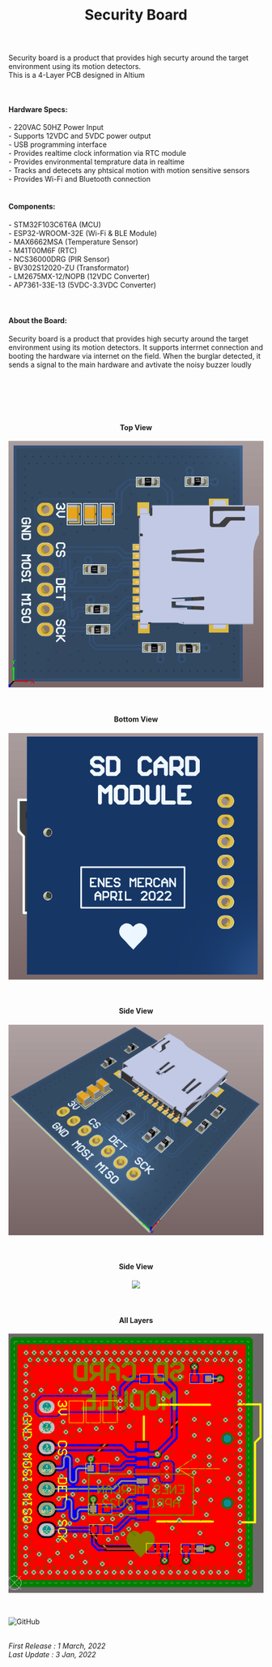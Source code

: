 <!-- BAŞLIK -->
<h1> 
  <p align="center">
     Security Board
  </p>
</h1>

</br>

<!-- GİRİŞ -->

<p> Security board is a product that provides high securty around the target environment using its motion detectors.  </br> This is a 4-Layer PCB designed in Altium </p>

</br>

<!-- ÖZELLİKLER -->
                        


<h4> Hardware Specs: </h4> 
- 220VAC 50HZ Power Input </br>
- Supports 12VDC and 5VDC power output </br>
- USB programming interface </br>
- Provides realtime clock information via RTC module </br>
- Provides environmental temprature data in realtime </br>
- Tracks and detecets any phtsical motion with motion sensitive sensors </br>
- Provides Wi-Fi and Bluetooth connection </br>

</br>

<h4> Components: </h4> 
- STM32F103C6T6A (MCU)</br>
- ESP32-WROOM-32E (Wi-Fi & BLE Module)</br>
- MAX6662MSA (Temperature Sensor)</br>
- M41T00M6F (RTC)</br>
- NCS36000DRG (PIR Sensor) </br>
- BV302S12020-ZU (Transformator) </br>
- LM2675MX-12/NOPB (12VDC Converter) </br>
- AP7361-33E-13 (5VDC-3.3VDC Converter) </br>

</br>
</br>

<!-- HAKKINDA -->

<h4> About the Board: </h4> 
<p> Security board is a product that provides high securty around the target environment using its motion detectors. It supports interrnet connection and booting the hardware via internet on the field. When the burglar detected, it sends a signal to the main hardware and avtivate the noisy buzzer loudly</p>

</br>

<h1> 
  <p align="center">
  </p>
</h1>


<!-- GÖRSELLER -->
                        
                        
<br/>

<H4 align="center"> Top View </H4>
 <p align="center">
  <img src="./Images/Top View 3D.png"></p>


<br/>

<H4 align="center"> Bottom View </H4>
<p align="center">
<img src="./Images/Bottom View 3D.png"></p>

<br/>

<H4 align="center"> Side View </H4>
<p align="center">
<img src="./Images/Side View.png"></p>

<br/>

<H4 align="center"> Side View </H4>
<p align="center">
<img src="./Images/Side-Bottom View.png"></p>

<br/>

<H4 align="center"> All Layers </H4>
<p align="center">
<img src="./Images/Multilayer View.png"></p>

<br/>

![GitHub](https://img.shields.io/github/license/enesmrcn/PCB-Design)   

<br/> <i>First Release : 1 March, 2022</i>
<br/> <i>Last Update : 3 Jan, 2022</i>
